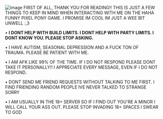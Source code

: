 ![image](https://github.com/user-attachments/assets/977ab256-3c61-4c33-973e-3b45215e1a83)
FIRST OF ALL, THANK YOU FOR READING!! THIS IS JUST A FEW THINGS TO KEEP IN MIND WHEN INTERACTING WITH ME ON THE HAHA FUNNY PIXEL PONY GAME. I PROMISE IM COOL IM JUST A WEE BIT UNWELL :,3



• **I DONT HELP WITH BUILD LIMITS. I DONT HELP WITH PARTY LIMITS. I DONT KNOW YOU. PLEASE STOP ASKING.**

• I HAVE AUTISM, SEASONAL DEPRESSION AND A FUCK TON OF TRAUMA. PLEASE BE PATIENT WITH ME. 

• I AM AFK LIKE 99% OF THE TIME. IF I DO NOT RESPOND PLEASE DONT TAKE IT PERSONALLY!! I APPRECIATE EVERY MESSAGE, EVEN IF I DO NOT RESPOND. 

• DONT SEND ME FRIEND REQUESTS WITHOUT TALKING TO ME FIRST. I FIND FRIENDING RANDOM PEOPLE IVE NEVER TALKED TO STRANGE SORRY

• I AM USUALLY IN THE 18+ SERVER SO IF I FIND OUT YOU'RE A MINOR I WILL CALL YOUR ASS OUT. PLEASE STOP INVADING 18+ SPACES I SWEAR TO GOD
